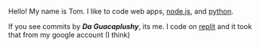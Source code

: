 Hello! My name is Tom. I like to code web apps, [node.js](https://nodejs.org), and [python](https://python.org).

If you see commits by ***Da Guacaplushy***, its me. I code on [replit](https://repl.it) and it took that from my google account (I think)
